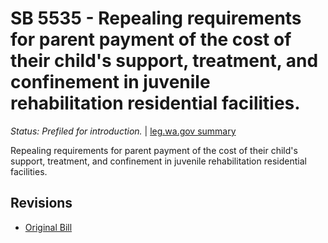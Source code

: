 # SB 5535 - Repealing requirements for parent payment of the cost of their child's support, treatment, and confinement in juvenile rehabilitation residential facilities.
*Status: Prefiled for introduction.* | [leg.wa.gov summary](https://app.leg.wa.gov/billsummary?BillNumber=5535&Year=2021)

Repealing requirements for parent payment of the cost of their child's support, treatment, and confinement in juvenile rehabilitation residential facilities.

## Revisions
* [Original Bill](1/)